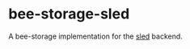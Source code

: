 # bee-storage-sled

A bee-storage implementation for the [sled](https://docs.rs/sled/latest/sled/) backend.
